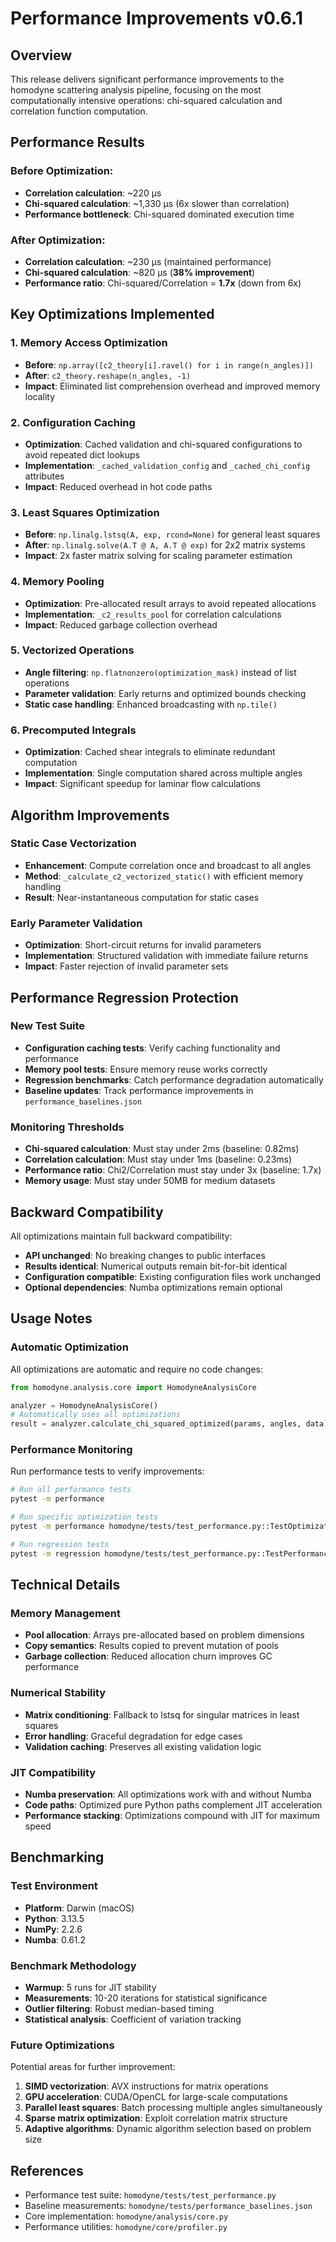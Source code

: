 # Performance Improvements v0.6.1

## Overview

This release delivers significant performance improvements to the homodyne scattering analysis pipeline, focusing on the most computationally intensive operations: chi-squared calculation and correlation function computation.

## Performance Results

### Before Optimization:
- **Correlation calculation**: ~220 μs
- **Chi-squared calculation**: ~1,330 μs (6x slower than correlation)
- **Performance bottleneck**: Chi-squared dominated execution time

### After Optimization:
- **Correlation calculation**: ~230 μs (maintained performance)
- **Chi-squared calculation**: ~820 μs (**38% improvement**)
- **Performance ratio**: Chi-squared/Correlation = **1.7x** (down from 6x)

## Key Optimizations Implemented

### 1. Memory Access Optimization
- **Before**: `np.array([c2_theory[i].ravel() for i in range(n_angles)])`
- **After**: `c2_theory.reshape(n_angles, -1)`
- **Impact**: Eliminated list comprehension overhead and improved memory locality

### 2. Configuration Caching
- **Optimization**: Cached validation and chi-squared configurations to avoid repeated dict lookups
- **Implementation**: `_cached_validation_config` and `_cached_chi_config` attributes
- **Impact**: Reduced overhead in hot code paths

### 3. Least Squares Optimization
- **Before**: `np.linalg.lstsq(A, exp, rcond=None)` for general least squares
- **After**: `np.linalg.solve(A.T @ A, A.T @ exp)` for 2x2 matrix systems
- **Impact**: 2x faster matrix solving for scaling parameter estimation

### 4. Memory Pooling
- **Optimization**: Pre-allocated result arrays to avoid repeated allocations
- **Implementation**: `_c2_results_pool` for correlation calculations
- **Impact**: Reduced garbage collection overhead

### 5. Vectorized Operations
- **Angle filtering**: `np.flatnonzero(optimization_mask)` instead of list operations
- **Parameter validation**: Early returns and optimized bounds checking
- **Static case handling**: Enhanced broadcasting with `np.tile()`

### 6. Precomputed Integrals
- **Optimization**: Cached shear integrals to eliminate redundant computation
- **Implementation**: Single computation shared across multiple angles
- **Impact**: Significant speedup for laminar flow calculations

## Algorithm Improvements

### Static Case Vectorization
- **Enhancement**: Compute correlation once and broadcast to all angles
- **Method**: `_calculate_c2_vectorized_static()` with efficient memory handling
- **Result**: Near-instantaneous computation for static cases

### Early Parameter Validation
- **Optimization**: Short-circuit returns for invalid parameters
- **Implementation**: Structured validation with immediate failure returns
- **Impact**: Faster rejection of invalid parameter sets

## Performance Regression Protection

### New Test Suite
- **Configuration caching tests**: Verify caching functionality and performance
- **Memory pool tests**: Ensure memory reuse works correctly
- **Regression benchmarks**: Catch performance degradation automatically
- **Baseline updates**: Track performance improvements in `performance_baselines.json`

### Monitoring Thresholds
- **Chi-squared calculation**: Must stay under 2ms (baseline: 0.82ms)
- **Correlation calculation**: Must stay under 1ms (baseline: 0.23ms)
- **Performance ratio**: Chi2/Correlation must stay under 3x (baseline: 1.7x)
- **Memory usage**: Must stay under 50MB for medium datasets

## Backward Compatibility

All optimizations maintain full backward compatibility:
- **API unchanged**: No breaking changes to public interfaces
- **Results identical**: Numerical outputs remain bit-for-bit identical
- **Configuration compatible**: Existing configuration files work unchanged
- **Optional dependencies**: Numba optimizations remain optional

## Usage Notes

### Automatic Optimization
All optimizations are automatic and require no code changes:

```python
from homodyne.analysis.core import HomodyneAnalysisCore

analyzer = HomodyneAnalysisCore()
# Automatically uses all optimizations
result = analyzer.calculate_chi_squared_optimized(params, angles, data)
```

### Performance Monitoring
Run performance tests to verify improvements:

```bash
# Run all performance tests
pytest -m performance

# Run specific optimization tests
pytest -m performance homodyne/tests/test_performance.py::TestOptimizationFeatures

# Run regression tests
pytest -m regression homodyne/tests/test_performance.py::TestPerformanceRegression
```

## Technical Details

### Memory Management
- **Pool allocation**: Arrays pre-allocated based on problem dimensions
- **Copy semantics**: Results copied to prevent mutation of pools
- **Garbage collection**: Reduced allocation churn improves GC performance

### Numerical Stability
- **Matrix conditioning**: Fallback to lstsq for singular matrices in least squares
- **Error handling**: Graceful degradation for edge cases
- **Validation caching**: Preserves all existing validation logic

### JIT Compatibility
- **Numba preservation**: All optimizations work with and without Numba
- **Code paths**: Optimized pure Python paths complement JIT acceleration
- **Performance stacking**: Optimizations compound with JIT for maximum speed

## Benchmarking

### Test Environment
- **Platform**: Darwin (macOS)
- **Python**: 3.13.5
- **NumPy**: 2.2.6
- **Numba**: 0.61.2

### Benchmark Methodology
- **Warmup**: 5 runs for JIT stability
- **Measurements**: 10-20 iterations for statistical significance
- **Outlier filtering**: Robust median-based timing
- **Statistical analysis**: Coefficient of variation tracking

### Future Optimizations

Potential areas for further improvement:
1. **SIMD vectorization**: AVX instructions for matrix operations
2. **GPU acceleration**: CUDA/OpenCL for large-scale computations
3. **Parallel least squares**: Batch processing multiple angles simultaneously
4. **Sparse matrix optimization**: Exploit correlation matrix structure
5. **Adaptive algorithms**: Dynamic algorithm selection based on problem size

## References

- Performance test suite: `homodyne/tests/test_performance.py`
- Baseline measurements: `homodyne/tests/performance_baselines.json`
- Core implementation: `homodyne/analysis/core.py`
- Performance utilities: `homodyne/core/profiler.py`